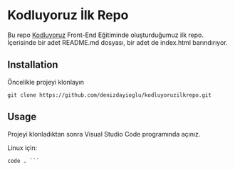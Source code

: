 # Kodluyoruz İlk Repo
Bu repo [Kodluyoruz](www.kodluyoruz.org) Front-End Eğitiminde oluşturduğumuz ilk repo. İçerisinde bir adet README.md dosyası, bir adet de index.html barındırıyor.

## Installation

Öncelikle projeyi klonlayın

`git clone https://github.com/denizdayioglu/kodluyoruzilkrepo.git`

## Usage

Projeyi klonladıktan sonra Visual Studio Code programında açınız.

Linux için:

``` cd kodluyoruz ilk repo
code . ```

